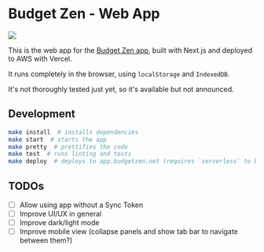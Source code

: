 # Budget Zen - Web App

[![](https://github.com/BrunoBernardino/budgetzen-web/workflows/Run%20Tests/badge.svg)](https://github.com/BrunoBernardino/budgetzen-web/actions?workflow=Run+Tests)

This is the web app for the [Budget Zen app](https://budgetzen.net), built with Next.js and deployed to AWS with Vercel.

It runs completely in the browser, using `localStorage` and `IndexedDB`.

It's not thoroughly tested just yet, so it's available but not announced.

## Development

```bash
make install  # installs dependencies
make start  # starts the app
make pretty  # prettifies the code
make test  # runs linting and tests
make deploy  # deploys to app.budgetzen.net (requires `serverless` to be installed globally)
```

## TODOs

- [ ] Allow using app without a Sync Token
- [ ] Improve UI/UX in general
- [ ] Improve dark/light mode
- [ ] Improve mobile view (collapse panels and show tab bar to navigate between them?)
